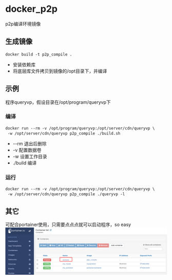 # docker_p2p
p2p编译环境镜像

## 生成镜像
    docker build -t p2p_compile .

- 安装依赖库
- 将底层库文件拷贝到镜像的/opt目录下，并编译

## 示例
程序queryvp，假设目录在/opt/program/queryvp下
### 编译
    docker run --rm -v /opt/program/queryvp:/opt/server/cdn/queryvp \
     -w /opt/server/cdn/queryvp p2p_compile ./build.sh

- --rm 退出后删除
- -v 配置数据卷
- -w 设置工作目录
- ./build 编译

### 运行
    docker run --rm -v /opt/program/queryvp:/opt/server/cdn/queryvp \
     -w /opt/server/cdn/queryvp p2p_compile ./queryvp -l

## 其它
可配合portainer使用，只需要点点点就可以启动程序，so easy
![image](https://raw.githubusercontent.com/512444693/docker_p2p/master/images/1.jpg)